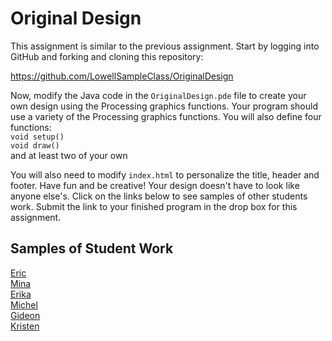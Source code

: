 Original Design
===============

This assignment is similar to the previous assignment. Start by logging into GitHub and forking and cloning this repository:  

https://github.com/LowellSampleClass/OriginalDesign  

Now, modify the Java code in the `OriginalDesign.pde` file to create your own design using the Processing graphics functions. Your program should use a variety of the Processing graphics functions. You will also
define four functions:  
`void setup()`  
`void draw()`  
and at least two of your own 

You will also need to modify `index.html` to personalize the title, header and footer. Have fun and be creative! Your design doesn't have to look like anyone else's. Click on the links below to see samples of other students work. Submit the link to your finished program in the drop box for this assignment.

Samples of Student Work
-----------------------
[Eric](http://ericheung1231.github.io/OriginalDesign/)     
[Mina](http://minataur.github.io/OriginalDesign/)  
[Erika](http://bekutaa.github.io/OriginalDesign/)  
[Michel](http://limichel.github.io/OriginalDesign/)  
[Gideon](http://limichel.github.io/OriginalDesign/)  
[Kristen](http://kris-10.github.io/OriginalDesign/)  